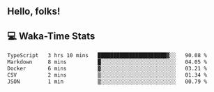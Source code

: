 
## Hello, folks!

## 💻 Waka-Time Stats
<!--START_SECTION:waka-->

```txt
TypeScript   3 hrs 10 mins   ██████████████████████▓░░   90.08 %
Markdown     8 mins          █░░░░░░░░░░░░░░░░░░░░░░░░   04.05 %
Docker       6 mins          ▓░░░░░░░░░░░░░░░░░░░░░░░░   03.21 %
CSV          2 mins          ▒░░░░░░░░░░░░░░░░░░░░░░░░   01.34 %
JSON         1 min           ▒░░░░░░░░░░░░░░░░░░░░░░░░   00.79 %
```

<!--END_SECTION:waka-->


<br>


<!---
ShivamJhaa/ShivamJhaa is a ✨ special ✨ repository because its `README.md` (this file) appears on your GitHub profile.
You can click the Preview link to take a look at your changes.
--->
